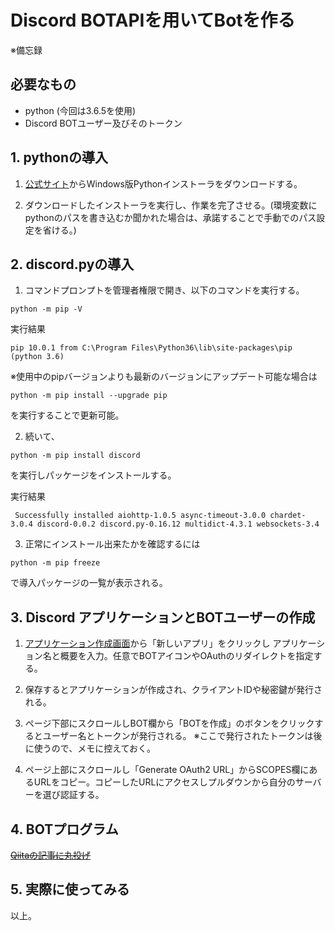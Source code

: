 # Discord BOTAPIを用いてBotを作る
※備忘録

## **必要なもの**
   - python (今回は3.6.5を使用)
   - Discord BOTユーザー及びそのトークン 

## **1. pythonの導入**
   1. [公式サイト](https://www.python.org/downloads)からWindows版Pythonインストーラをダウンロードする。
   
   2. ダウンロードしたインストーラを実行し、作業を完了させる。(環境変数にpythonのパスを書き込むか聞かれた場合は、承諾することで手動でのパス設定を省ける。)

## **2. discord.pyの導入**
   1. コマンドプロンプトを管理者権限で開き、以下のコマンドを実行する。

   ```terminal
   python -m pip -V
   ```

   実行結果

   ```terminal
   pip 10.0.1 from C:\Program Files\Python36\lib\site-packages\pip (python 3.6)
   ```

   ※使用中のpipバージョンよりも最新のバージョンにアップデート可能な場合は
   
   ```terminal
   python -m pip install --upgrade pip
   ```
   を実行することで更新可能。

   2. 続いて、
   
   ```terminal
   python -m pip install discord
   ```
  
   を実行しパッケージをインストールする。

   実行結果
   
   ```terminal
    Successfully installed aiohttp-1.0.5 async-timeout-3.0.0 chardet-3.0.4 discord-0.0.2 discord.py-0.16.12 multidict-4.3.1 websockets-3.4
   ```

   3. 正常にインストール出来たかを確認するには

   ```terminal
   python -m pip freeze
   ```
   
   で導入パッケージの一覧が表示される。

## **3. Discord アプリケーションとBOTユーザーの作成**
   1. [アプリケーション作成画面](https://discordapp.com/developers/applications/me)から「新しいアプリ」をクリックし
   アプリケーション名と概要を入力。任意でBOTアイコンやOAuthのリダイレクトを指定する。
   
   2. 保存するとアプリケーションが作成され、クライアントIDや秘密鍵が発行される。

   3. ページ下部にスクロールしBOT欄から「BOTを作成」のボタンをクリックするとユーザー名とトークンが発行される。
   ※ここで発行されたトークンは後に使うので、メモに控えておく。

   4. ページ上部にスクロールし「Generate OAuth2 URL」からSCOPES欄にあるURLをコピー。コピーしたURLにアクセスしプルダウンから自分のサーバーを選び認証する。

## **4. BOTプログラム**
   [~~Qiitaの記事に丸投げ~~](https://qiita.com/PinappleHunter/items/af4ccdbb04727437477f#botを書く)   

## **5. 実際に使ってみる**

   以上。
